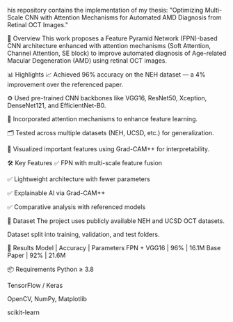 his repository contains the implementation of my thesis:
"Optimizing Multi-Scale CNN with Attention Mechanisms for Automated AMD Diagnosis from Retinal OCT Images."

📌 Overview
This work proposes a Feature Pyramid Network (FPN)-based CNN architecture enhanced with attention mechanisms (Soft Attention, Channel Attention, SE block) to improve automated diagnosis of Age-related Macular Degeneration (AMD) using retinal OCT images.

📊 Highlights
📈 Achieved 96% accuracy on the NEH dataset — a 4% improvement over the referenced paper.

⚙️ Used pre-trained CNN backbones like VGG16, ResNet50, Xception, DenseNet121, and EfficientNet-B0.

🧩 Incorporated attention mechanisms to enhance feature learning.

🗂️ Tested across multiple datasets (NEH, UCSD, etc.) for generalization.

🧠 Visualized important features using Grad-CAM++ for interpretability.

🛠️ Key Features
✅ FPN with multi-scale feature fusion

✅ Lightweight architecture with fewer parameters

✅ Explainable AI via Grad-CAM++

✅ Comparative analysis with referenced models

📁 Dataset
The project uses publicly available NEH and UCSD OCT datasets.

Dataset split into training, validation, and test folders.

🧪 Results
Model | Accuracy | Parameters
FPN + VGG16 | 96% | 16.1M
Base Paper | 92% | 21.6M

📦 Requirements
Python ≥ 3.8

TensorFlow / Keras

OpenCV, NumPy, Matplotlib

scikit-learn
